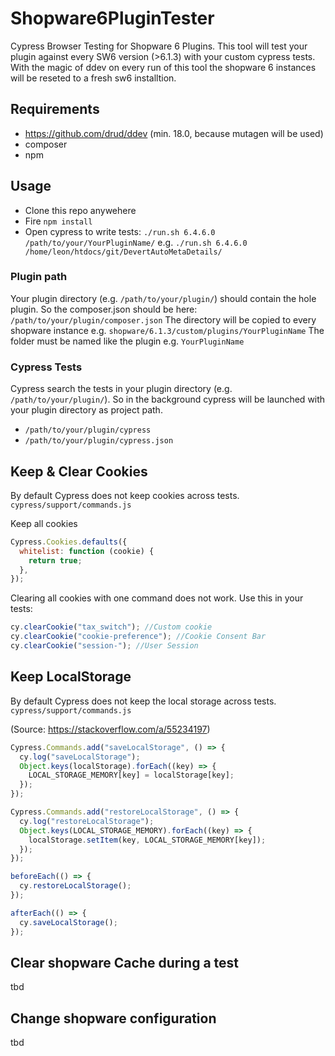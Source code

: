 # Shopware6PluginTester

Cypress Browser Testing for Shopware 6 Plugins. This tool will test your plugin against every SW6 version (>6.1.3) with your custom cypress tests.
With the magic of ddev on every run of this tool the shopware 6 instances will be reseted to a fresh sw6 installtion.

## Requirements

- https://github.com/drud/ddev (min. 18.0, because mutagen will be used)
- composer
- npm

## Usage

- Clone this repo anywehere
- Fire `npm install`
- Open cypress to write tests: `./run.sh 6.4.6.0 /path/to/your/YourPluginName/` e.g. `./run.sh 6.4.6.0 /home/leon/htdocs/git/DevertAutoMetaDetails/`

### Plugin path

Your plugin directory (e.g. `/path/to/your/plugin/`) should contain the hole plugin. So the composer.json should be here: `/path/to/your/plugin/composer.json`
The directory will be copied to every shopware instance e.g. `shopware/6.1.3/custom/plugins/YourPluginName`
The folder must be named like the plugin e.g. `YourPluginName`

### Cypress Tests

Cypress search the tests in your plugin directory (e.g. `/path/to/your/plugin/`). So in the background cypress will be launched with your plugin directory as project path.

- `/path/to/your/plugin/cypress`
- `/path/to/your/plugin/cypress.json`

## Keep & Clear Cookies

By default Cypress does not keep cookies across tests.
`cypress/support/commands.js`

Keep all cookies

```js
Cypress.Cookies.defaults({
  whitelist: function (cookie) {
    return true;
  },
});
```

Clearing all cookies with one command does not work. Use this in your tests:

```js
cy.clearCookie("tax_switch"); //Custom cookie
cy.clearCookie("cookie-preference"); //Cookie Consent Bar
cy.clearCookie("session-"); //User Session
```

## Keep LocalStorage

By default Cypress does not keep the local storage across tests.
`cypress/support/commands.js`

(Source: https://stackoverflow.com/a/55234197)

```js
Cypress.Commands.add("saveLocalStorage", () => {
  cy.log("saveLocalStorage");
  Object.keys(localStorage).forEach((key) => {
    LOCAL_STORAGE_MEMORY[key] = localStorage[key];
  });
});

Cypress.Commands.add("restoreLocalStorage", () => {
  cy.log("restoreLocalStorage");
  Object.keys(LOCAL_STORAGE_MEMORY).forEach((key) => {
    localStorage.setItem(key, LOCAL_STORAGE_MEMORY[key]);
  });
});

beforeEach(() => {
  cy.restoreLocalStorage();
});

afterEach(() => {
  cy.saveLocalStorage();
});
```

## Clear shopware Cache during a test

tbd

## Change shopware configuration

tbd
